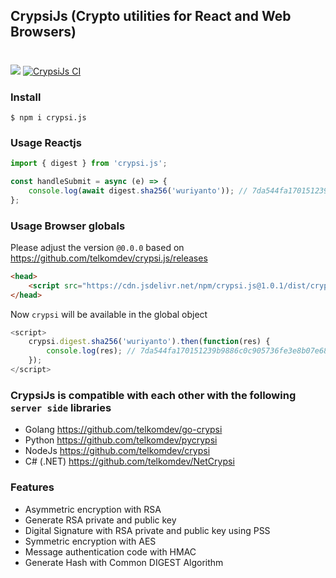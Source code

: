 ## CrypsiJs (Crypto utilities for React and Web Browsers)

#

[![](https://data.jsdelivr.com/v1/package/npm/crypsi.js/badge)](https://www.jsdelivr.com/package/npm/crypsi.js)
[![CrypsiJs CI](https://github.com/telkomdev/crypsi.js/actions/workflows/ci.yml/badge.svg)](https://github.com/telkomdev/crypsi.js/actions/workflows/ci.yml)

### Install

```shell
$ npm i crypsi.js
```

### Usage Reactjs
```javascript
import { digest } from 'crypsi.js';

const handleSubmit = async (e) => {
    console.log(await digest.sha256('wuriyanto')); // 7da544fa170151239b9886c0c905736fe3e8b07e68aefaba0633272aee47af87
};
```

### Usage Browser globals
Please adjust the version `@0.0.0` based on https://github.com/telkomdev/crypsi.js/releases

```html
<head>
    <script src="https://cdn.jsdelivr.net/npm/crypsi.js@1.0.1/dist/crypsi.min.js"></script>
</head>
```

Now `crypsi` will be available in the global object
```javascript
<script>
    crypsi.digest.sha256('wuriyanto').then(function(res) {
        console.log(res); // 7da544fa170151239b9886c0c905736fe3e8b07e68aefaba0633272aee47af87
    });
</script>
```

### CrypsiJs is compatible with each other with the following `server side` libraries
- Golang https://github.com/telkomdev/go-crypsi
- Python https://github.com/telkomdev/pycrypsi
- NodeJs https://github.com/telkomdev/crypsi 
- C# (.NET) https://github.com/telkomdev/NetCrypsi

### Features
- Asymmetric encryption with RSA
- Generate RSA private and public key
- Digital Signature with RSA private and public key using PSS
- Symmetric encryption with AES
- Message authentication code with HMAC
- Generate Hash with Common DIGEST Algorithm